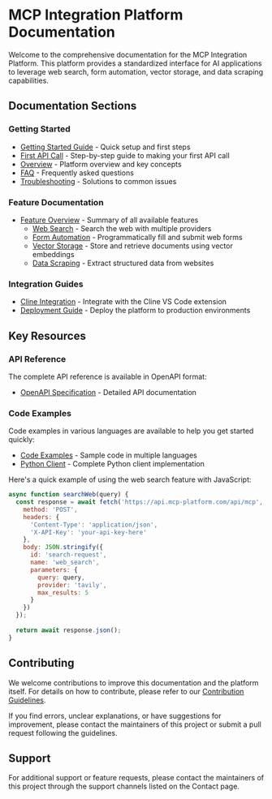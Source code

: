 # MCP Integration Platform Documentation

Welcome to the comprehensive documentation for the MCP Integration Platform. This platform provides a standardized interface for AI applications to leverage web search, form automation, vector storage, and data scraping capabilities.

## Documentation Sections

### Getting Started

- [Getting Started Guide](getting-started.md) - Quick setup and first steps
- [First API Call](first-api-call.md) - Step-by-step guide to making your first API call
- [Overview](../README.md) - Platform overview and key concepts
- [FAQ](faq.md) - Frequently asked questions
- [Troubleshooting](troubleshooting.md) - Solutions to common issues

### Feature Documentation

- [Feature Overview](features/index.md) - Summary of all available features
  - [Web Search](features/web-search.md) - Search the web with multiple providers
  - [Form Automation](features/form-automation.md) - Programmatically fill and submit web forms
  - [Vector Storage](features/vector-storage.md) - Store and retrieve documents using vector embeddings
  - [Data Scraping](features/data-scraping.md) - Extract structured data from websites

### Integration Guides

- [Cline Integration](../CLINE_INTEGRATION.md) - Integrate with the Cline VS Code extension
- [Deployment Guide](../DEPLOYMENT.md) - Deploy the platform to production environments

## Key Resources

### API Reference

The complete API reference is available in OpenAPI format:

- [OpenAPI Specification](../api-docs.yaml) - Detailed API documentation

### Code Examples

Code examples in various languages are available to help you get started quickly:

- [Code Examples](examples/index.md) - Sample code in multiple languages
- [Python Client](examples/python-client.md) - Complete Python client implementation

Here's a quick example of using the web search feature with JavaScript:

```javascript
async function searchWeb(query) {
  const response = await fetch('https://api.mcp-platform.com/api/mcp', {
    method: 'POST',
    headers: {
      'Content-Type': 'application/json',
      'X-API-Key': 'your-api-key-here'
    },
    body: JSON.stringify({
      id: 'search-request',
      name: 'web_search',
      parameters: {
        query: query,
        provider: 'tavily',
        max_results: 5
      }
    })
  });
  
  return await response.json();
}
```

## Contributing

We welcome contributions to improve this documentation and the platform itself. For details on how to contribute, please refer to our [Contribution Guidelines](contributing.md).

If you find errors, unclear explanations, or have suggestions for improvement, please contact the maintainers of this project or submit a pull request following the guidelines.

## Support

For additional support or feature requests, please contact the maintainers of this project through the support channels listed on the Contact page.
